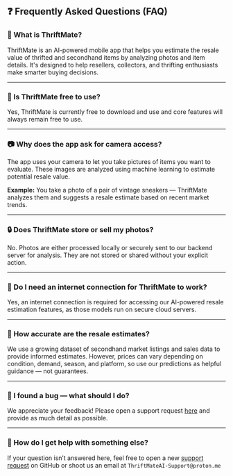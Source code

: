 
## ❓ Frequently Asked Questions (FAQ)

### 🧠 What is ThriftMate?
ThriftMate is an AI-powered mobile app that helps you estimate the resale value of thrifted and secondhand items by analyzing photos and item details. It's designed to help resellers, collectors, and thrifting enthusiasts make smarter buying decisions.

---

### 💸 Is ThriftMate free to use?
Yes, ThriftMate is currently free to download and use and core features will always remain free to use.

---

### 📷 Why does the app ask for camera access?
The app uses your camera to let you take pictures of items you want to evaluate. These images are analyzed using machine learning to estimate potential resale value.

**Example:** You take a photo of a pair of vintage sneakers — ThriftMate analyzes them and suggests a resale estimate based on recent market trends.

---

### 🔒 Does ThriftMate store or sell my photos?
No. Photos are either processed locally or securely sent to our backend server for analysis. They are not stored or shared without your explicit action.

---

### 📡 Do I need an internet connection for ThriftMate to work?
Yes, an internet connection is required for accessing our AI-powered resale estimation features, as those models run on secure cloud servers.

---

### 🧾 How accurate are the resale estimates?
We use a growing dataset of secondhand market listings and sales data to provide informed estimates. However, prices can vary depending on condition, demand, season, and platform, so use our predictions as helpful guidance — not guarantees.

---

### 🐞 I found a bug — what should I do?
We appreciate your feedback! Please open a support request [here](https://github.com/jmf5pu/ThriftMate/issues/new?template=thriftmate-support-request.md) and provide as much detail as possible.

---

### 🛟 How do I get help with something else?
If your question isn’t answered here, feel free to open a new [support request](https://github.com/jmf5pu/ThriftMate/issues/new?template=thriftmate-support-request.md) on GitHub or shoot us an email at `ThriftMateAI-Support@proton.me`
